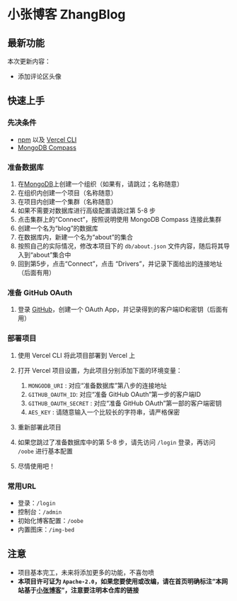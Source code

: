 # 小张博客 ZhangBlog  

## 最新功能  
本次更新内容：
- 添加评论区头像

## 快速上手  
### 先决条件  
- [npm](https://www.npmjs.com/) 以及 [Vercel CLI](https://vercel.com/docs/cli)  
- [MongoDB Compass](https://www.mongodb.com/zh-cn/products/compass)  

### 准备数据库  
1. 在[MongoDB](https://www.mongodb.com/)上创建一个组织（如果有，请跳过；名称随意）  
2. 在组织内创建一个项目（名称随意）  
3. 在项目内创建一个集群（名称随意）  
4. 如果不需要对数据库进行高级配置请跳过第 5-8 步  
5. 点击集群上的“Connect”，按照说明使用 MongoDB Compass 连接此集群  
6. 创建一个名为“blog”的数据库  
7. 在数据库内，新建一个名为“about”的集合  
8. 按照自己的实际情况，修改本项目下的 `db/about.json` 文件内容，随后将其导入到“about”集合中  
9. 回到第5步，点击“Connect”，点击 “Drivers”，并记录下面给出的连接地址（后面有用）  

### 准备 GitHub OAuth  
1. 登录 [GitHub](https://github.com/)，创建一个 OAuth App，并记录得到的客户端ID和密钥（后面有用）

### 部署项目  
1. 使用 Vercel CLI 将此项目部署到 Vercel 上  
2. 打开 Vercel 项目设置，为此项目分别添加下面的环境变量：
   1. `MONGODB_URI` : 对应“准备数据库”第八步的连接地址  
   2. `GITHUB_OAUTH_ID`: 对应“准备 GitHub OAuth”第一步的客户端ID  
   3. `GITHUB_OAUTH_SECRET` : 对应“准备 GitHub OAuth”第一部的客户端密钥  
   4. `AES_KEY` : 请随意输入一个比较长的字符串，请严格保密  

3. 重新部署此项目  
4. 如果您跳过了准备数据库中的第 5-8 步，请先访问 `/login` 登录，再访问 `/oobe` 进行基本配置  
5. 尽情使用吧！  

### 常用URL  
- 登录：`/login`  
- 控制台：`/admin`  
- 初始化博客配置：`/oobe`  
- 内置图床：`/img-bed`

## 注意  
- 项目基本完工，未来将添加更多的功能，不喜勿喷  
- **本项目许可证为 `Apache-2.0`，如果您要使用或改编，请在首页明确标注“本网站基于[小张博客](https://github.com/MrZhang365/ZhangBlog)”，注意要注明本仓库的链接**  